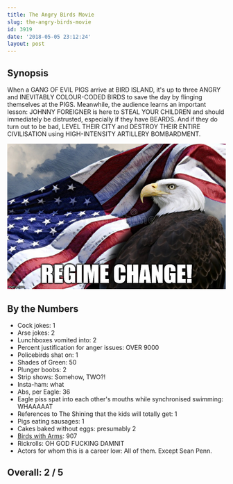 ```yaml
---
title: The Angry Birds Movie
slug: the-angry-birds-movie
id: 3919
date: '2018-05-05 23:12:24'
layout: post
---
```


## Synopsis

When a GANG OF EVIL PIGS arrive at BIRD ISLAND, it's up to three ANGRY and INEVITABLY COLOUR-CODED BIRDS to save the day by flinging themselves at the PIGS. Meanwhile, the audience learns an important lesson: JOHNNY FOREIGNER is here to STEAL YOUR CHILDREN and should immediately be distrusted, especially if they have BEARDS. And if they do turn out to be bad, LEVEL THEIR CITY and DESTROY THEIR ENTIRE CIVILISATION using HIGH-INTENSITY ARTILLERY BOMBARDMENT.

![29pw0d](/img/blog/2018/05/29pw0d.jpg)

## By the Numbers

*   Cock jokes: 1
*   Arse jokes: 2
*   Lunchboxes vomited into: 2
*   Percent justification for anger issues: OVER 9000
*   Policebirds shat on: 1
*   Shades of Green: 50
*   Plunger boobs: 2
*   Strip shows: Somehow, TWO?!
*   Insta-ham: what
*   Abs, per Eagle: 36
*   Eagle piss spat into each other's mouths while synchronised swimming: WHAAAAAT
*   References to The Shining that the kids will totally get: 1
*   Pigs eating sausages: 1
*   Cakes baked without eggs: presumably 2
*   [Birds with Arms](https://www.reddit.com/r/birdswitharms/): 907
*   Rickrolls: OH GOD FUCKING DAMNIT
*   Actors for whom this is a career low: All of them. Except Sean Penn.

## Overall: 2 / 5
